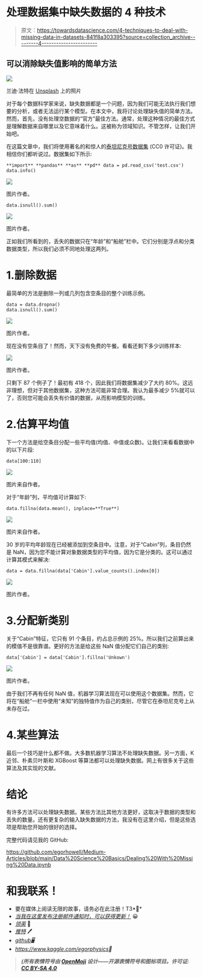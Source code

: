 # 处理数据集中缺失数据的 4 种技术

> 原文：<https://towardsdatascience.com/4-techniques-to-deal-with-missing-data-in-datasets-841f8a303395?source=collection_archive---------4----------------------->

## 可以消除缺失值影响的简单方法

![](img/412795ec04156a264374cf9ff13ad4d7.png)

兰迪·法特在 [Unsplash](https://unsplash.com?utm_source=medium&utm_medium=referral) 上的照片

对于每个数据科学家来说，缺失数据都是一个问题，因为我们可能无法执行我们想要的分析，或者无法运行某个模型。在本文中，我将讨论处理缺失值的简单方法。然而，首先，没有处理空数据的“官方”最佳方法。通常，处理这种情况的最佳方式是理解数据来自哪里以及它意味着什么。这被称为领域知识。不管怎样，让我们开始吧。

在这篇文章中，我们将使用著名的和惊人的[泰坦尼克号数据集](https://www.kaggle.com/c/titanic) (CC0 许可证)。我相信你们都听说过。数据集如下所示:

```
**import** **pandas** **as** **pd** data = pd.read_csv('test.csv')
data.info()
```

![](img/3074771aa8a5c7bb1f589a6dda49cba6.png)

图片作者。

```
data.isnull().sum()
```

![](img/d8b3bf169d99ed997c5cdfc5ebd8d035.png)

图片作者。

正如我们所看到的，丢失的数据只在“年龄”和“船舱”栏中。它们分别是浮点和分类数据类型，所以我们必须不同地处理这两列。

# 1.删除数据

最简单的方法是删除一列或几列包含空条目的整个训练示例。

```
data = data.dropna()
data.isnull().sum()
```

![](img/997c65f8c9f1f76f7bdddef2f93728e3.png)

图片作者。

现在没有空条目了！然而，天下没有免费的午餐。看看还剩下多少训练样本:

![](img/1293f7b016e308008f1320326b336273.png)

图片作者。

只剩下 87 个例子了！最初有 418 个，因此我们将数据集减少了大约 80%。这远非理想，但对于其他数据集，这种方法可能非常合理。我认为最多减少 5%就可以了，否则您可能会丢失有价值的数据，从而影响模型的训练。

# 2.估算平均值

下一个方法是给空条目分配一些平均值(均值、中值或众数)。让我们来看看数据中的以下片段:

```
data[100:110]
```

![](img/8c437d9c0707d9513a96aff3c548db95.png)

图片来自作者。

对于“年龄”列，平均值可计算如下:

```
data.fillna(data.mean(), inplace=**True**)
```

![](img/e5a668b6ba151ce5e096b035674b2d95.png)

图片来自作者。

30 岁的平均年龄现在已经被添加到空条目中。注意，对于“Cabin”列，条目仍然是 NaN，因为您不能计算对象数据类型的平均值，因为它是分类的。这可以通过计算其模式来解决:

```
data = data.fillna(data['Cabin'].value_counts().index[0])
```

![](img/c73a0f99dc847ca81624e63e3ffe23ad.png)

图片作者。

# 3.分配新类别

关于“Cabin”特征，它只有 91 个条目，约占总示例的 25%。所以我们之前算出来的模值不是很靠谱。更好的方法是给这些 NaN 值分配它们自己的类别:

```
data['Cabin'] = data['Cabin'].fillna('Unkown')
```

![](img/419ff5d1c1047725add90a16e9e232c4.png)

图片作者。

由于我们不再有任何 NaN 值，机器学习算法现在可以使用这个数据集。然而，它将在“船舱”一栏中使用“未知”的独特值作为自己的类别，尽管它在泰坦尼克号上从未存在过。

# 4.某些算法

最后一个技巧是什么都不做。大多数机器学习算法不处理缺失数据。另一方面，K 近邻、朴素贝叶斯和 XGBoost 等算法都可以处理缺失数据。网上有很多关于这些算法及其实现的文献。

# 结论

有许多方法可以处理缺失数据。某些方法比其他方法更好，这取决于数据的类型和丢失的数量。还有更复杂的输入缺失数据的方法，我没有在这里介绍，但是这些选项是帮助您开始的很好的选择。

完整代码请见我的 GitHub:

<https://github.com/egorhowell/Medium-Articles/blob/main/Data%20Science%20Basics/Dealing%20With%20Missing%20Data.ipynb>  

# 和我联系！

*   要在媒体上阅读无限的故事，请务必在此注册！T3*💜*
*   [*当我在这里发布注册邮件通知时，可以获得更新！*](/subscribe/@egorhowell) 😀
*   [*领英*](https://www.linkedin.com/in/egor-howell-092a721b3/) 👔
*   [*推特*](https://twitter.com/EgorHowell) 🖊
*   [*github*](https://github.com/egorhowell)*🖥*
*   *<https://www.kaggle.com/egorphysics>**🏅***

> ***(所有表情符号由 [OpenMoji](https://openmoji.org/) 设计——开源表情符号和图标项目。许可证: [CC BY-SA 4.0](https://creativecommons.org/licenses/by-sa/4.0/#)***